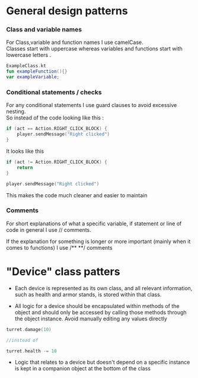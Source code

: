 # General design patterns


### Class and variable names
For Class,variable and function names I use camelCase.  
Classes start with uppercase whereas
variables and functions start with lowercase letters . 

```kotlin
ExampleClass.kt
fun exampleFunction(){}
var exampleVariable;
```

### Conditional statements / checks

For any conditional statements I use guard clauses to avoid excessive nesting.  
So instead of the code looking like this :
```kotlin
if (act == Action.RIGHT_CLICK_BLOCK) { 
    player.sendMessage("Right clicked")
}
```
It looks like this 
```kotlin
if (act != Action.RIGHT_CLICK_BLOCK) { 
    return
}

player.sendMessage("Right clicked")
```
This makes the code much cleaner and easier to maintain


### Comments
For short explanations of what a specific variable, if statement or line of code in general I use // comments.  
  
If the explanation for something is longer or more important (mainly when it comes to functions) I use
/** **/  comments 


# "Device" class patters
- Each device is represented as its own class, and all relevant information,
such as health and armor stands, is stored within that class.


- All logic for a device should be encapsulated within methods of the object and should only be accessed by calling
those methods through the object instance. Avoid manually editing any values directly
```kotlin
turret.damage(10)

//instead of 

turret.health -= 10
```
- Logic that relates to a device but doesn't depend on a specific instance is kept in a companion object at the bottom of the class

